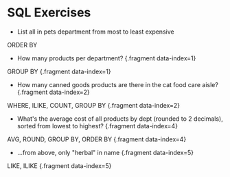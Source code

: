 <!-- .note-text class from slide 15 -->

# SQL Exercises

<div class='row'>
<div class='cell-4'>

* List all in pets department from most to least expensive

</div>
<div class='cell-2 smallest note-text'>

ORDER BY

</div>
</div><!-- end row -->

<div class='row'>
<div class='cell-4'>

* How many products per department? {.fragment data-index=1}

</div>
<div class='cell-2 smallest note-text'>

GROUP BY {.fragment data-index=1}

</div>
</div><!-- end row -->

<div class='row'>
<div class='cell-4'>

* How many canned goods products are there in the cat food care aisle? {.fragment data-index=2}

</div>
<div class='cell-2 smallest note-text'>

WHERE, ILIKE, COUNT, GROUP BY {.fragment data-index=2}

</div>
</div><!-- end row -->

<div class='row'>
<div class='cell-4'>

* What's the average cost of all products by dept (rounded to 2 decimals), sorted from lowest to highest? {.fragment data-index=4}

</div>
<div class='cell-2 smallest note-text'>

AVG, ROUND, GROUP BY, ORDER BY {.fragment data-index=4}

</div>
</div><!-- end row -->

<div class='row'>
<div class='cell-4'>

* ...from above, only "herbal" in name {.fragment data-index=5}

</div>
<div class='cell-2 smallest note-text'>

LIKE, ILIKE {.fragment data-index=5}

</div>
</div><!-- end row -->


